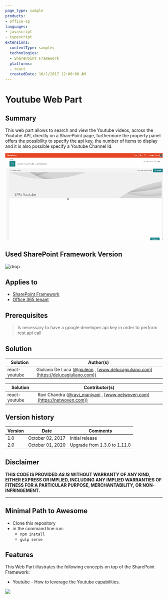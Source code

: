 ```yaml
---
page_type: sample
products:
- office-sp
languages:
- javascript
- typescript
extensions:
  contentType: samples
  technologies:
  - SharePoint Framework
  platforms:
  - react
  createdDate: 10/1/2017 12:00:00 AM
---
```

# Youtube Web Part

## Summary
This web part allows to search and view the Youtube videos, across the Youtube API, directly on a SharePoint page, furthermore the property panel offers the possibility to specify the api key, the number of items to display and it is also possible specify a Youtube Channel Id.

![Demo](./assets/Preview.gif)

## Used SharePoint Framework Version 
![drop](https://img.shields.io/badge/version-GA-green.svg)

## Applies to

* [SharePoint Framework](https://docs.microsoft.com/sharepoint/dev/spfx/sharepoint-framework-overview)
* [Office 365 tenant](https://docs.microsoft.com/sharepoint/dev/spfx/set-up-your-development-environment)

## Prerequisites
 
> Is necessary to have a google developer api key in order to perform rest api call

## Solution

Solution|Author(s)
--------|---------
react-youtube|Giuliano De Luca ([@giuleon](https://twitter.com/giuleon) , [www.delucagiuliano.com](https://delucagiuliano.com))

Solution|Contributor(s)
--------|---------
react-youtube|Ravi Chandra ([@ravi_maniyani](https://twitter.com/ravi_maniyani) , [www.netwoven.com](https://netwoven.com))

## Version history

Version|Date|Comments
-------|----|--------
1.0|October 02, 2017|Initial release
2.0|October 01, 2020|Upgrade from 1.3.0 to 1.11.0

## Disclaimer
**THIS CODE IS PROVIDED *AS IS* WITHOUT WARRANTY OF ANY KIND, EITHER EXPRESS OR IMPLIED, INCLUDING ANY IMPLIED WARRANTIES OF FITNESS FOR A PARTICULAR PURPOSE, MERCHANTABILITY, OR NON-INFRINGEMENT.**

---

## Minimal Path to Awesome

- Clone this repository
- in the command line run:
  - `npm install`
  - `gulp serve`

## Features
This Web Part illustrates the following concepts on top of the SharePoint Framework:

- Youtube - How to leverage the Youtube capabilities.

<img src="https://telemetry.sharepointpnp.com/sp-dev-fx-webparts/samples/react-youtube" />

